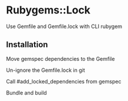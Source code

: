 # Rubygems::Lock

Use Gemfile and Gemfile.lock with CLI rubygem

## Installation

Move gemspec dependencies to the Gemfile

Un-ignore the Gemfile.lock in git

Call #add_locked_dependencies from gemspec

Bundle and build

